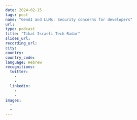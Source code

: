 ```yaml
---
date: 2024-02-15
tags: post
name: "GenAI and LLMs: Security concerns for developers"
url: 
type: podcast
title: "Tikal Israeli Tech Radar"
slides_url:
recording_url: 
city: 
country: 
country_code:
language: Hebrew
recognitions:
  twitter:
    - 
    - 
  linkedin:
    - 
    - 
images:
  - 
  - 
---
```

